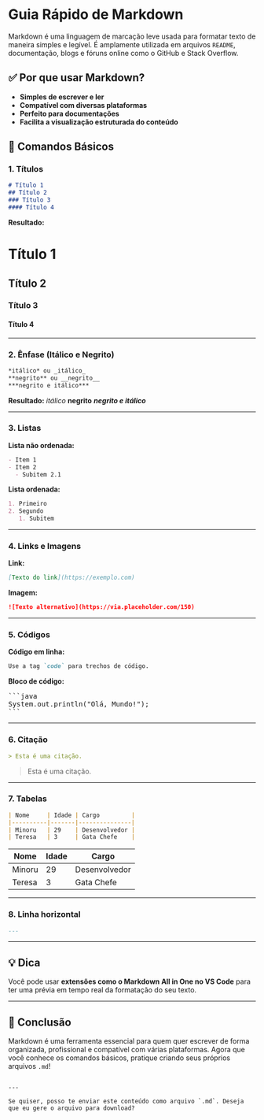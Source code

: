 
# Guia Rápido de Markdown

Markdown é uma linguagem de marcação leve usada para formatar texto de maneira simples e legível. É amplamente utilizada em arquivos `README`, documentação, blogs e fóruns online como o GitHub e Stack Overflow.

## ✅ Por que usar Markdown?

- **Simples de escrever e ler**
- **Compatível com diversas plataformas**
- **Perfeito para documentações**
- **Facilita a visualização estruturada do conteúdo**


## 📝 Comandos Básicos

### 1. Títulos

```markdown
# Título 1
## Título 2
### Título 3
#### Título 4
````

**Resultado:**

# Título 1

## Título 2

### Título 3

#### Título 4

---

### 2. Ênfase (Itálico e Negrito)

```markdown
*itálico* ou _itálico_
**negrito** ou __negrito__
***negrito e itálico***
```

**Resultado:**
*itálico*
**negrito**
***negrito e itálico***

---

### 3. Listas

**Lista não ordenada:**

```markdown
- Item 1
- Item 2
  - Subitem 2.1
```

**Lista ordenada:**

```markdown
1. Primeiro
2. Segundo
   1. Subitem
```

---

### 4. Links e Imagens

**Link:**

```markdown
[Texto do link](https://exemplo.com)
```

**Imagem:**

```markdown
![Texto alternativo](https://via.placeholder.com/150)
```

---

### 5. Códigos

**Código em linha:**

```markdown
Use a tag `code` para trechos de código.
```

**Bloco de código:**

<pre>
```java
System.out.println("Olá, Mundo!");
```
</pre>

---

### 6. Citação

```markdown
> Esta é uma citação.
```

> Esta é uma citação.

---

### 7. Tabelas

```markdown
| Nome     | Idade | Cargo         |
|----------|-------|---------------|
| Minoru   | 29    | Desenvolvedor |
| Teresa   | 3     | Gata Chefe    |
```

| Nome   | Idade | Cargo         |
| ------ | ----- | ------------- |
| Minoru | 29    | Desenvolvedor |
| Teresa | 3     | Gata Chefe    |

---

### 8. Linha horizontal

```markdown
---
```

---

## 💡 Dica

Você pode usar **extensões como o Markdown All in One no VS Code** para ter uma prévia em tempo real da formatação do seu texto.

---

## 📌 Conclusão

Markdown é uma ferramenta essencial para quem quer escrever de forma organizada, profissional e compatível com várias plataformas. Agora que você conhece os comandos básicos, pratique criando seus próprios arquivos `.md`!

```

---

Se quiser, posso te enviar este conteúdo como arquivo `.md`. Deseja que eu gere o arquivo para download?
```
